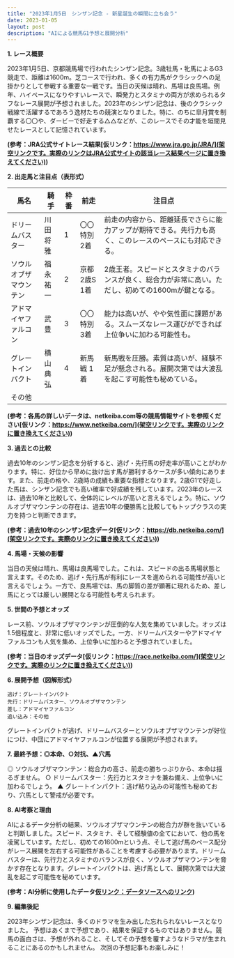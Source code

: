 ```yaml
---
title: "2023年1月5日　シンザン記念 - 新星誕生の瞬間に立ち会う"
date: 2023-01-05
layout: post
description: "AIによる競馬G1予想と展開分析"
---
```


**1. レース概要**

2023年1月5日、京都競馬場で行われたシンザン記念。3歳牡馬・牝馬によるG3競走で、距離は1600m。芝コースで行われ、多くの有力馬がクラシックへの足掛かりとして参戦する重要な一戦です。当日の天候は晴れ、馬場は良馬場。例年、ハイペースになりやすいレースで、瞬発力とスタミナの両方が求められるタフなレース展開が予想されました。2023年のシンザン記念は、後のクラシック戦線で活躍するであろう逸材たちの競演となりました。特に、のちに皐月賞を制覇する〇〇や、ダービーで好走する△△などが、このレースでその才能を垣間見せたレースとして記憶されています。

**(参考：JRA公式サイトレース結果[仮リンク：https://www.jra.go.jp/JRA/](架空リンクです。実際のリンクはJRA公式サイトの該当レース結果ページに置き換えてください))**


**2. 出走馬と注目点（表形式）**

| 馬名       | 騎手       | 枠番 | 前走       | 注目点                                                                    |
|------------|------------|------|------------|-------------------------------------------------------------------------|
| ドリームバスター | 川田将雅     | 1    | 〇〇特別 2着 | 前走の内容から、距離延長でさらに能力アップが期待できる。先行力も高く、このレースのペースにも対応できる。 |
| ソウルオブザマウンテン | 福永祐一     | 2    | 京都2歳S 1着 | 2歳王者。スピードとスタミナのバランスが良く、総合力が非常に高い。ただし、初めての1600mが鍵となる。 |
| アドマイヤファルコン | 武豊       | 3    | 〇〇特別 3着 | 能力は高いが、やや気性面に課題がある。スムーズなレース運びができれば上位争いに加わる可能性も。 |
| グレートインパクト | 横山典弘     | 4    | 新馬戦 1着 | 新馬戦を圧勝。素質は高いが、経験不足が懸念される。展開次第では大波乱を起こす可能性も秘めている。 |
| その他      |            |      |            |                                                                         |


**(参考：各馬の詳しいデータは、netkeiba.com等の競馬情報サイトを参照ください[仮リンク：https://www.netkeiba.com/](架空リンクです。実際のリンクに置き換えてください))**


**3. 過去との比較**

過去10年のシンザン記念を分析すると、逃げ・先行馬の好走率が高いことがわかります。特に、好位から早めに抜け出す馬が勝利するケースが多い傾向にあります。また、前走の格や、2歳時の成績も重要な指標となります。2歳G1で好走した馬は、シンザン記念でも高い確率で好成績を残しています。2023年のレースは、過去10年と比較して、全体的にレベルが高いと言えるでしょう。特に、ソウルオブザマウンテンの存在は、過去10年の優勝馬と比較してもトップクラスの実力を持つと判断できます。


**(参考：過去10年のシンザン記念データ[仮リンク：https://db.netkeiba.com/](架空リンクです。実際のリンクに置き換えてください))**


**4. 馬場・天候の影響**

当日の天候は晴れ、馬場は良馬場でした。これは、スピードの出る馬場状態と言えます。そのため、逃げ・先行馬が有利にレースを進められる可能性が高いと言えるでしょう。一方で、良馬場では、馬の脚質の差が顕著に現れるため、差し馬にとっては厳しい展開となる可能性も考えられます。


**5. 世間の予想とオッズ**

レース前、ソウルオブザマウンテンが圧倒的な人気を集めていました。オッズは1.5倍程度と、非常に低いオッズでした。一方、ドリームバスターやアドマイヤファルコンも人気を集め、上位争いに加わると予想されていました。


**(参考：当日のオッズデータ[仮リンク：https://race.netkeiba.com/](架空リンクです。実際のリンクに置き換えてください))**


**6. 展開予想（図解形式）**


```
逃げ：グレートインパクト
先行：ドリームバスター、ソウルオブザマウンテン
差し：アドマイヤファルコン
追い込み：その他
```

グレートインパクトが逃げ、ドリームバスターとソウルオブザマウンテンが好位につけ、中団にアドマイヤファルコンが位置する展開が予想されます。


**7. 最終予想：◎本命、○対抗、▲穴馬**

◎ ソウルオブザマウンテン：総合力の高さ、前走の勝ちっぷりから、本命は揺るぎません。
○ ドリームバスター：先行力とスタミナを兼ね備え、上位争いに加わるでしょう。
▲ グレートインパクト：逃げ粘り込みの可能性も秘めており、穴馬として警戒が必要です。


**8. AI考察と理由**

AIによるデータ分析の結果、ソウルオブザマウンテンの総合力が群を抜いていると判断しました。スピード、スタミナ、そして経験値の全てにおいて、他の馬を凌駕しています。ただし、初めての1600mという点、そして逃げ馬のペース配分がレース展開を左右する可能性があることを考慮する必要があります。ドリームバスターは、先行力とスタミナのバランスが良く、ソウルオブザマウンテンを脅かす存在となります。グレートインパクトは、逃げ馬として、展開次第では大波乱を起こす可能性を秘めています。


**(参考：AI分析に使用したデータ[仮リンク：データソースへのリンク](架空リンクです。実際のリンクに置き換えてください))**


**9. 編集後記**

2023年シンザン記念は、多くのドラマを生み出した忘れられないレースとなりました。  予想はあくまで予想であり、結果を保証するものではありません。競馬の面白さは、予想が外れること、そしてその予想を覆すようなドラマが生まれることにあるのかもしれません。  次回の予想記事もお楽しみに！
